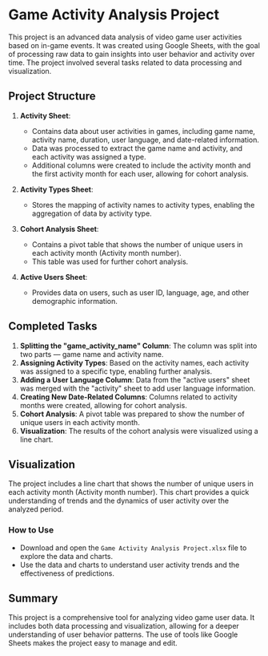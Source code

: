 # Game Activity Analysis Project

This project is an advanced data analysis of video game user activities based on in-game events. It was created using Google Sheets, with the goal of processing raw data to gain insights into user behavior and activity over time. The project involved several tasks related to data processing and visualization.

## Project Structure

1. **Activity Sheet**:

   - Contains data about user activities in games, including game name, activity name, duration, user language, and date-related information.
   - Data was processed to extract the game name and activity, and each activity was assigned a type.
   - Additional columns were created to include the activity month and the first activity month for each user, allowing for cohort analysis.

2. **Activity Types Sheet**:

   - Stores the mapping of activity names to activity types, enabling the aggregation of data by activity type.

3. **Cohort Analysis Sheet**:

   - Contains a pivot table that shows the number of unique users in each activity month (Activity month number).
   - This table was used for further cohort analysis.

4. **Active Users Sheet**:
   - Provides data on users, such as user ID, language, age, and other demographic information.

## Completed Tasks

1. **Splitting the "game_activity_name" Column**: The column was split into two parts — game name and activity name.
2. **Assigning Activity Types**: Based on the activity names, each activity was assigned to a specific type, enabling further analysis.
3. **Adding a User Language Column**: Data from the "active users" sheet was merged with the "activity" sheet to add user language information.
4. **Creating New Date-Related Columns**: Columns related to activity months were created, allowing for cohort analysis.
5. **Cohort Analysis**: A pivot table was prepared to show the number of unique users in each activity month.
6. **Visualization**: The results of the cohort analysis were visualized using a line chart.

## Visualization

The project includes a line chart that shows the number of unique users in each activity month (Activity month number). This chart provides a quick understanding of trends and the dynamics of user activity over the analyzed period.

### How to Use

- Download and open the `Game Activity Analysis Project.xlsx` file to explore the data and charts.
- Use the data and charts to understand user activity trends and the effectiveness of predictions.

## Summary

This project is a comprehensive tool for analyzing video game user data. It includes both data processing and visualization, allowing for a deeper understanding of user behavior patterns. The use of tools like Google Sheets makes the project easy to manage and edit.
